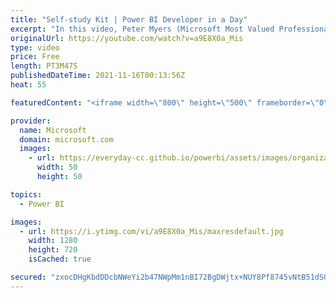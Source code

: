 ```yaml
---
title: "Self-study Kit | Power BI Developer in a Day"
excerpt: "In this video, Peter Myers (Microsoft Most Valued Professional, and course developer) introduces the course labs and how you can get set up with the self-study kit. It is video 2 of 21.  The Power BI Developer in a Day online course empowers you as an app developer with the technical knowledge required"
originalUrl: https://youtube.com/watch?v=a9E8X0a_Mis
type: video
price: Free
length: PT3M47S
publishedDateTime: 2021-11-16T00:13:56Z
heat: 55

featuredContent: "<iframe width=\"800\" height=\"500\" frameborder=\"0\" src=\"https://www.youtube.com/embed/a9E8X0a_Mis\" allow=\"accelerometer; autoplay; encrypted-media; gyroscope; picture-in-picture\" allowfullscreen></iframe>"

provider:
  name: Microsoft
  domain: microsoft.com
  images:
    - url: https://everyday-cc.github.io/powerbi/assets/images/organizations/microsoft.com-50x50.jpg
      width: 50
      height: 50

topics:
  - Power BI

images:
  - url: https://i.ytimg.com/vi/a9E8X0a_Mis/maxresdefault.jpg
    width: 1280
    height: 720
    isCached: true

secured: "zxocDHgKbdDDcbNWeYi2b47NWpMm1nBI72BgDWjtx+NUY8Pf8745vNtB51dSGE5Q+IlBKA4nEFbG+ziNB6JgGPviR49XJi5Qx+G1f3WKkGXJQzI0PBaC7Skqu9lIRQlC2OGgcCWLiShS+t8ueHx/QhuM9EYPF/UHjNKuQgPdArLJz+G9g6vRtcnfODVARjsTN+IrA/YAv4warnMiPslD++6xGNHsKOMGl+BUvt31R0X7lSkMvOVu1UuTF3AKzWKJWCQL33RKpo0n5POvqRr4SjYU0rnEs5ImHvnEDZzru1YkcEfXlkaiqUVDAKUzMn4PmVxIDUPnaPi+dJ/YcTC53as4YnPeMegLngIOF1OenXjm2V0pEfmW+USlIQm9jZdT7op1cul+8jUqg/WKT1EMu/5L4QaWzGQn3nBKGvjthOs=;mMK/xevz01uGRUsDfyCRiQ=="
---
```


